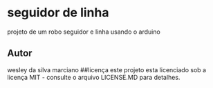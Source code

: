 # seguidor de linha 
projeto de um robo seguidor e linha usando o arduino
## Autor
wesley da silva marciano
##licença
este projeto esta licenciado sob a licença MIT - consulte o arquivo LICENSE.MD para detalhes.
